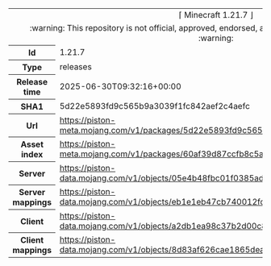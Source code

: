 <html><table>
<tr><td colspan="2" align="center"><img width="0" height="0"><br/>⌈ Minecraft 1.21.7 ⌋<br/><img width="0" height="0"></td></tr>
<tr><td colspan="2" align="center"><img width="0" height="0"><br/>
:warning: This repository is not official, approved, endorsed, associated or connected with Mojang :warning:
<br/><img width="0" height="0"></td></tr>
<tr><th>Id</th><td>1.21.7</td></tr>
<tr><th>Type</th><td>releases</td></tr>
<tr><th>Release time</th><td>2025-06-30T09:32:16+00:00</td></tr>
<tr><th>SHA1</th><td>5d22e5893fd9c565b9a3039f1fc842aef2c4aefc</td></tr>
<tr><th>Url</th><td><a href="https://piston-meta.mojang.com/v1/packages/5d22e5893fd9c565b9a3039f1fc842aef2c4aefc/1.21.7.json">https://piston-meta.mojang.com/v1/packages/5d22e5893fd9c565b9a3039f1fc842aef2c4aefc/1.21.7.json</a></td></tr>
<tr><th>Asset index</th><td><a href="https://piston-meta.mojang.com/v1/packages/60af39d87ccfb8c5a0333e70dc1e8406b9e0d204/26.json">https://piston-meta.mojang.com/v1/packages/60af39d87ccfb8c5a0333e70dc1e8406b9e0d204/26.json</a></td></tr>
<tr><th>Server</th><td><a href="https://piston-data.mojang.com/v1/objects/05e4b48fbc01f0385adb74bcff9751d34552486c/server.jar">https://piston-data.mojang.com/v1/objects/05e4b48fbc01f0385adb74bcff9751d34552486c/server.jar</a></td></tr>
<tr><th>Server mappings</th><td><a href="https://piston-data.mojang.com/v1/objects/eb1e1eb47cb740012fc82eacc394859463684132/server.txt">https://piston-data.mojang.com/v1/objects/eb1e1eb47cb740012fc82eacc394859463684132/server.txt</a></td></tr>
<tr><th>Client</th><td><a href="https://piston-data.mojang.com/v1/objects/a2db1ea98c37b2d00c83f6867fb8bb581a593e07/client.jar">https://piston-data.mojang.com/v1/objects/a2db1ea98c37b2d00c83f6867fb8bb581a593e07/client.jar</a></td></tr>
<tr><th>Client mappings</th><td><a href="https://piston-data.mojang.com/v1/objects/8d83af626cae1865deaf55fbf96934be4886fd45/client.txt">https://piston-data.mojang.com/v1/objects/8d83af626cae1865deaf55fbf96934be4886fd45/client.txt</a></td></tr>
</table></html>